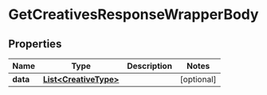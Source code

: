 

# GetCreativesResponseWrapperBody


## Properties

Name | Type | Description | Notes
------------ | ------------- | ------------- | -------------
**data** | [**List&lt;CreativeType&gt;**](CreativeType.md) |  |  [optional]



